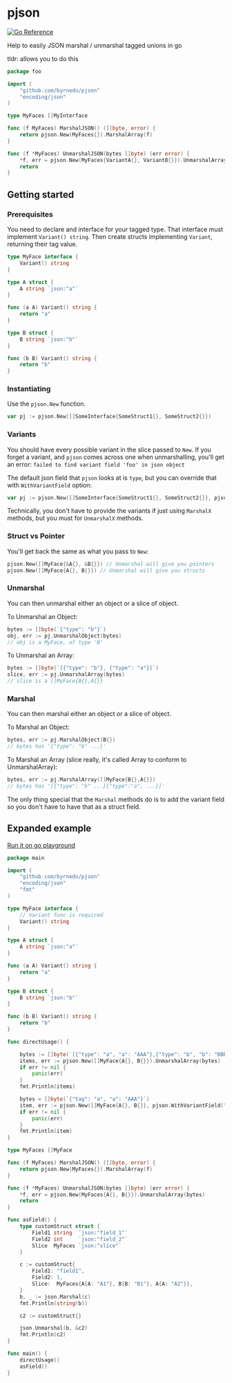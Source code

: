 # pjson

[![Go Reference](https://pkg.go.dev/badge/github.com/byrnedo/pjson.svg)](https://pkg.go.dev/github.com/byrnedo/pjson)

Help to easily JSON marshal / unmarshal tagged unions in go

tldr: allows you to do this

```go
package foo

import (
	"github.com/byrnedo/pjson"
	"encoding/json"
)

type MyFaces []MyInterface

func (f MyFaces) MarshalJSON() ([]byte, error) {
	return pjson.New(MyFaces{}).MarshalArray(f)
}

func (f *MyFaces) UnmarshalJSON(bytes []byte) (err error) {
	*f, err = pjson.New(MyFaces{VariantA{}, VariantB{}}).UnmarshalArray(bytes)
	return
}
```

## Getting started


### Prerequisites
You need to declare and interface for your tagged type. That interface must implement `Variant() string`.
Then create structs implementing `Variant`, returning their tag value.

```go
type MyFace interface {
	Variant() string
}

type A struct {
	A string `json:"a"`
}

func (a A) Variant() string {
	return "a"
}

type B struct {
	B string `json:"b"`
}

func (b B) Variant() string {
	return "b"
}
```

### Instantiating

Use the `pjson.New` function.

```go
var pj := pjson.New([]SomeInterface{SomeStruct1{}, SomeStruct2{}})
```

### Variants
You should have every possible variant in the slice passed to `New`. If you forget a variant, and `pjson` comes across one when unmarshalling, you'll get an error: `failed to find variant field 'foo' in json object`

The default json field that `pjson` looks at is `type`, but you can override that with `WithVariantField` option:
```go
var pj := pjson.New([]SomeInterface{SomeStruct1{}, SomeStruct2{}}, pjson.WithVariantField("variant")) // will look for "variant" in json.
```

Technically, you don't have to provide the variants if just using `MarshalX` methods, but you must for `UnmarshalX` methods.

### Struct vs Pointer

You'll get back the same as what you pass to `New`:
```go
pjson.New([]MyFace{&A{}, &B{}}) // Unmarshal will give you pointers
pjson.New([]MyFace{A{}, B{}}) // Unmarshal will give you structs
```

### Unmarshal

You can then unmarshal either an object or a slice of object.

To Unmarshal an Object:
```go
bytes := []byte(`{"type": "b"}`)
obj, err := pj.UnmarshalObject(bytes)
// obj is a MyFace, of type 'B'
```

To Unmarshal an Array:
```go
bytes := []byte(`[{"type": "b"}, {"type": "a"}]`)
slice, err := pj.UnmarshalArray(bytes)
// slice is a []MyFace{B{},A{}}
```

### Marshal

You can then marshal either an object or a slice of object.

To Marshal an Object:
```go
bytes, err := pj.MarshalObject(B{})
// bytes has '{"type": "b" ...}'
```

To Marshal an Array (slice really, it's called Array to conform to UnmarshalArray):
```go
bytes, err := pj.MarshalArray([]MyFace{B{},A{}})
// bytes has '[{"type": "b" ...}{"type":"a", ...}]'
```

The only thing special that the `Marshal` methods do is to add the variant field so you don't have to have that as a struct field.

## Expanded example
[Run it on go playground](https://go.dev/play/p/jHqZ-TnXq-e)

```go
package main

import (
	"github.com/byrnedo/pjson"
	"encoding/json"
	"fmt"
)

type MyFace interface {
	// Variant func is required
	Variant() string
}

type A struct {
	A string `json:"a"`
}

func (a A) Variant() string {
	return "a"
}

type B struct {
	B string `json:"b"`
}

func (b B) Variant() string {
	return "b"
}

func directUsage() {

	bytes := []byte(`[{"type": "a", "a": "AAA"},{"type": "b", "b": "BBB"}]`)
	items, err := pjson.New([]MyFace{A{}, B{}}).UnmarshalArray(bytes)
	if err != nil {
		panic(err)
	}
	fmt.Println(items)

	bytes = []byte(`{"tag": "a", "a": "AAA"}`)
	item, err := pjson.New([]MyFace{A{}, B{}}, pjson.WithVariantField("tag")).UnmarshalObject(bytes)
	if err != nil {
		panic(err)
	}
	fmt.Println(item)
}

type MyFaces []MyFace

func (f MyFaces) MarshalJSON() ([]byte, error) {
	return pjson.New(MyFaces{}).MarshalArray(f)
}

func (f *MyFaces) UnmarshalJSON(bytes []byte) (err error) {
	*f, err = pjson.New(MyFaces{A{}, B{}}).UnmarshalArray(bytes)
	return
}

func asField() {
	type customStruct struct {
		Field1 string  `json:"field_1"`
		Field2 int     `json:"field_2"`
		Slice  MyFaces `json:"slice"`
	}

	c := customStruct{
		Field1: "field1",
		Field2: 1,
		Slice:  MyFaces{A{A: "A1"}, B{B: "B1"}, A{A: "A2"}},
	}
	b, _ := json.Marshal(c)
	fmt.Println(string(b))

	c2 := customStruct{}

	json.Unmarshal(b, &c2)
	fmt.Println(c2)
}

func main() {
	directUsage()
	asField()
}
```
